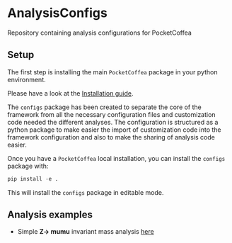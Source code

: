 # AnalysisConfigs
Repository containing analysis configurations for PocketCoffea


## Setup

The first step is installing the main `PocketCoffea` package in your python environment. 

Please have a look at the [Installation guide](https://pocketcoffea.readthedocs.io/en/latest/installation.html). 

The `configs` package has been created to separate the core of the framework from all the necessary configuration files
and customization code needed the different analyses. The configuration is structured as a python package to make easier
the import of customization code into the framework configuration and also to make the sharing of analysis code easier.

Once you have a `PocketCoffea` local installation, you can install the `configs` package with:

```python
pip install -e .
```

This will install the `configs` package in editable mode. 

## Analysis examples

- Simple **Z-> mumu** invariant mass analysis [here](./configs/zmumu)



